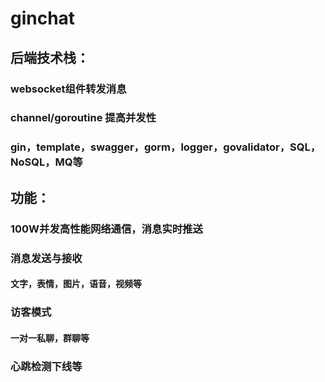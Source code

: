 # ginchat

## 后端技术栈：
### websocket组件转发消息
### channel/goroutine 提高并发性
### gin，template，swagger，gorm，logger，govalidator，SQL，NoSQL，MQ等

## 功能：
### 100W并发高性能网络通信，消息实时推送
### 消息发送与接收
#### 文字，表情，图片，语音，视频等
### 访客模式
#### 一对一私聊，群聊等
### 心跳检测下线等